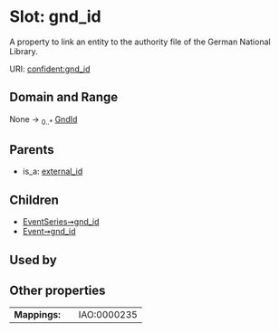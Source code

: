 
# Slot: gnd_id


A property to link an entity to the authority file of the German National Library.

URI: [confident:gnd_id](https://raw.githubusercontent.com/TIBHannover/ConfIDent_schema/main/src/linkml/confident_schema.yaml#gnd_id)


## Domain and Range

None &#8594;  <sub>0..\*</sub> [GndId](GndId.md)

## Parents

 *  is_a: [external_id](external_id.md)

## Children

 *  [EventSeries➞gnd_id](EventSeries_gnd_id.md)
 *  [Event➞gnd_id](Event_gnd_id.md)

## Used by


## Other properties

|  |  |  |
| --- | --- | --- |
| **Mappings:** | | IAO:0000235 |

